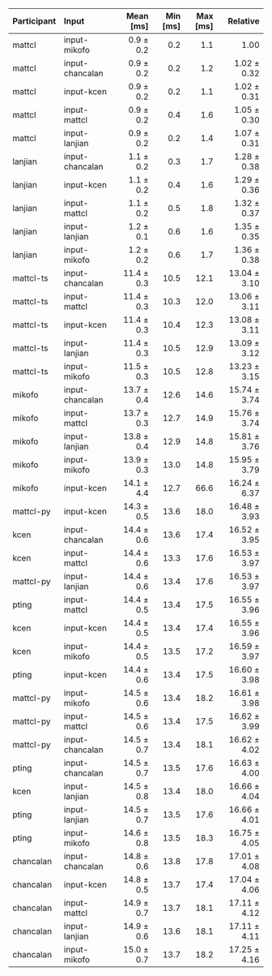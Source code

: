 | Participant | Input | Mean [ms] | Min [ms] | Max [ms] | Relative |
|:---|:---|---:|---:|---:|---:|
| mattcl | input-mikofo | 0.9 ± 0.2 | 0.2 | 1.1 | 1.00 |
| mattcl | input-chancalan | 0.9 ± 0.2 | 0.2 | 1.2 | 1.02 ± 0.32 |
| mattcl | input-kcen | 0.9 ± 0.2 | 0.2 | 1.1 | 1.02 ± 0.31 |
| mattcl | input-mattcl | 0.9 ± 0.2 | 0.4 | 1.6 | 1.05 ± 0.30 |
| mattcl | input-lanjian | 0.9 ± 0.2 | 0.2 | 1.4 | 1.07 ± 0.31 |
| lanjian | input-chancalan | 1.1 ± 0.2 | 0.3 | 1.7 | 1.28 ± 0.38 |
| lanjian | input-kcen | 1.1 ± 0.2 | 0.4 | 1.6 | 1.29 ± 0.36 |
| lanjian | input-mattcl | 1.1 ± 0.2 | 0.5 | 1.8 | 1.32 ± 0.37 |
| lanjian | input-lanjian | 1.2 ± 0.1 | 0.6 | 1.6 | 1.35 ± 0.35 |
| lanjian | input-mikofo | 1.2 ± 0.2 | 0.6 | 1.7 | 1.36 ± 0.38 |
| mattcl-ts | input-chancalan | 11.4 ± 0.3 | 10.5 | 12.1 | 13.04 ± 3.10 |
| mattcl-ts | input-mattcl | 11.4 ± 0.3 | 10.3 | 12.0 | 13.06 ± 3.11 |
| mattcl-ts | input-kcen | 11.4 ± 0.3 | 10.4 | 12.3 | 13.08 ± 3.11 |
| mattcl-ts | input-lanjian | 11.4 ± 0.3 | 10.5 | 12.9 | 13.09 ± 3.12 |
| mattcl-ts | input-mikofo | 11.5 ± 0.3 | 10.5 | 12.8 | 13.23 ± 3.15 |
| mikofo | input-chancalan | 13.7 ± 0.4 | 12.6 | 14.6 | 15.74 ± 3.74 |
| mikofo | input-mattcl | 13.7 ± 0.3 | 12.7 | 14.9 | 15.76 ± 3.74 |
| mikofo | input-lanjian | 13.8 ± 0.4 | 12.9 | 14.8 | 15.81 ± 3.76 |
| mikofo | input-mikofo | 13.9 ± 0.3 | 13.0 | 14.8 | 15.95 ± 3.79 |
| mikofo | input-kcen | 14.1 ± 4.4 | 12.7 | 66.6 | 16.24 ± 6.37 |
| mattcl-py | input-kcen | 14.3 ± 0.5 | 13.6 | 18.0 | 16.48 ± 3.93 |
| kcen | input-chancalan | 14.4 ± 0.6 | 13.6 | 17.4 | 16.52 ± 3.95 |
| kcen | input-mattcl | 14.4 ± 0.6 | 13.3 | 17.6 | 16.53 ± 3.97 |
| mattcl-py | input-lanjian | 14.4 ± 0.6 | 13.4 | 17.6 | 16.53 ± 3.97 |
| pting | input-mattcl | 14.4 ± 0.5 | 13.4 | 17.5 | 16.55 ± 3.96 |
| kcen | input-kcen | 14.4 ± 0.5 | 13.4 | 17.4 | 16.55 ± 3.96 |
| kcen | input-mikofo | 14.4 ± 0.5 | 13.5 | 17.2 | 16.59 ± 3.97 |
| pting | input-kcen | 14.4 ± 0.6 | 13.4 | 17.5 | 16.60 ± 3.98 |
| mattcl-py | input-mikofo | 14.5 ± 0.6 | 13.4 | 18.2 | 16.61 ± 3.98 |
| mattcl-py | input-mattcl | 14.5 ± 0.6 | 13.4 | 17.5 | 16.62 ± 3.99 |
| mattcl-py | input-chancalan | 14.5 ± 0.7 | 13.4 | 18.1 | 16.62 ± 4.02 |
| pting | input-chancalan | 14.5 ± 0.7 | 13.5 | 17.6 | 16.63 ± 4.00 |
| kcen | input-lanjian | 14.5 ± 0.8 | 13.4 | 18.0 | 16.66 ± 4.04 |
| pting | input-lanjian | 14.5 ± 0.7 | 13.5 | 17.6 | 16.66 ± 4.01 |
| pting | input-mikofo | 14.6 ± 0.8 | 13.5 | 18.3 | 16.75 ± 4.05 |
| chancalan | input-chancalan | 14.8 ± 0.6 | 13.8 | 17.8 | 17.01 ± 4.08 |
| chancalan | input-kcen | 14.8 ± 0.5 | 13.7 | 17.4 | 17.04 ± 4.06 |
| chancalan | input-mattcl | 14.9 ± 0.7 | 13.7 | 18.1 | 17.11 ± 4.12 |
| chancalan | input-lanjian | 14.9 ± 0.6 | 13.6 | 18.1 | 17.11 ± 4.11 |
| chancalan | input-mikofo | 15.0 ± 0.7 | 13.7 | 18.2 | 17.25 ± 4.16 |
